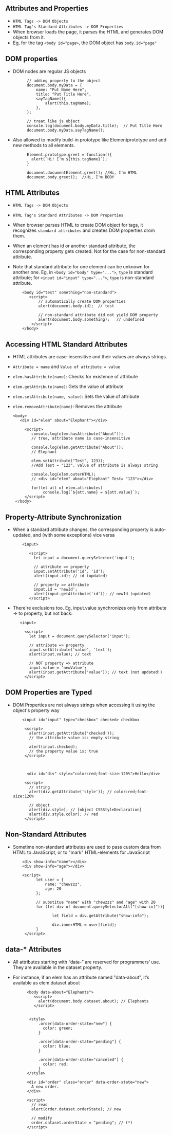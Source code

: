 ## Attributes and Properties
- `HTML Tags -> DOM Objects`
- `HTML Tag's Standard Attributes -> DOM Properties`
- When browser loads the page, it parses the HTML and generates DOM objects from it.
- Eg, for the tag `<body id="page>`, the DOM object has `body.id="page"`

## DOM properties
- DOM nodes are regular JS objects

            // adding property to the object
            document.body.myData = {
                name: "Put Name Here",
                title: "Put Title Here",
                sayTagName(){
                    alert(this.tagName);
                },
            };
              
            // treat like js object
            console.log(document.body.myData.title);  // Put Title Here
            document.body.myData.sayTagName();
            
- Also allowed to modify build-in prototype like Elementprototype and add new methods to all elements.

            
            
            Element.prototype.greet = function(){
              alert(`Hi! I'm ${this.tagName}`);
            }
            
            document.documentElement.greet(); //Hi, I'm HTML
            document.body.greet();  //Hi, I'm BODY
            
 ## HTML Attributes
 - `HTML Tags -> DOM Objects`
 - `HTML Tag's Standard Attributes -> DOM Properties`
 - When browser parses HTML to create DOM object for tags, it recognizes `standard attributes` and creates DOM properties drom them.
 - When an element has id or another standard attribute, the corresponding property gets created. Not for the case for non-standard attribute.
 - Note that standard attribute for one element can be unknown for another one. Eg, in `<body id="body" type="...">`, `type` is standard attribute; for `<input id="input" type="...">`, `type` is non-standard attribute.
 
 
           <body id="test" something="non-standard">
              <script>
                  // automatically create DOM properties 
                  alert(document.body.id);  // test
                  
                  // non-standard attribute did not yield DOM property
                  alert(document.body.something);   // undefined
               </script>
           </body>
           
  
  ## Accessing HTML Standard Attributes
 - HTML attributes are case-insensitive and their values are always strings.
 - `Attribute = name` and `Value of attribute = value`
 - `elem.hasAttribute(name)`: Checks for existence of attribute
 - `elem.getAttribute(name)`:  Gets the value of attribute 
 - `elem.setAttribute(name, value)`: Sets the value of attribute
 - `elem.removeAttribute(name)`: Removes the attribute
  
  
       <body>
          <div id="elem" about="Elephant"></div>
                   
            <script>
               console.log(elem.hasAttribute("About")); 
               // true, attribute name is case-insensitive
                       
               console.log(elem.getAttribute("About"));  
               // Elephant
                      
               elem.setAttribute("Test", 123));  
               //Add Test = "123", value of attribute is always string
                        
               console.log(elem.outerHTML);  
               // <div id="elem" about="Elephant" Test= "123"></div>
                        
               for(let att of elem.attributes)
                    console.log(`${att.name} = ${att.value}`);
            </script>
        </body>
 
 ## Property-Attribute Synchronization
 - When a standard attribute changes, the corresponding property is auto-updated, and (with some exceptions) vice versa
 
          
           <input>
           
              <script>
                let input = document.querySelector('input');

                // attribute => property
                input.setAttribute('id', 'id');
                alert(input.id); // id (updated)

                // property => attribute
                input.id = 'newId';
                alert(input.getAttribute('id')); // newId (updated)
              </script>
 
 - There're exclusions too. Eg, input.value synchronizes only from attribute → to property, but not back:
 
          <input>

            <script>
              let input = document.querySelector('input');

              // attribute => property
              input.setAttribute('value', 'text');
              alert(input.value); // text

              // NOT property => attribute
              input.value = 'newValue';
              alert(input.getAttribute('value')); // text (not updated!)
            </script>
 
 
 ## DOM Properties are Typed
 - DOM Properties are not always strings when accessing it using the object's property way
 
           <input id="input" type="checkbox" checked> checkbox

            <script>
              alert(input.getAttribute('checked')); 
              // the attribute value is: empty string
              
              alert(input.checked);
              // the property value is: true
            </script>
 
 
 
             <div id="div" style="color:red;font-size:120%">Hello</div>

            <script>
              // string
              alert(div.getAttribute('style')); // color:red;font-size:120%

              // object
              alert(div.style); // [object CSSStyleDeclaration]
              alert(div.style.color); // red
            </script>
 
 ## Non-Standard Attributes
 - Sometime non-standard attributes are used to pass custom data from HTML to JavaScript, or to "mark" HTML-elements for JavaScript
 
 
           <div show-info="name"></div>
           <div show-info="age"></div>
           
           <script>
                 let user = {
                     name: "chewzzz",
                     age: 20
                 };
                 
                 // substitue "name" with "chewzzz" and "age" with 20
                 for (let div of document.querySelectorAll("[show-in]")){
                 
                        let field = div.getAttribute("show-info");
                        
                        div.innerHTML = user[field];
                 }
            </script>
  
 ## data-* Attributes
- All attributes starting with “data-” are reserved for programmers’ use. They are available in the dataset property.
- For instance, if an elem has an attribute named "data-about", it’s available as elem.dataset.about

            
            <body data-about="Elephants">
               <script>
                 alert(document.body.dataset.about); // Elephants
               </script>
               
        
             <style>
                 .order[data-order-state="new"] {
                   color: green;
                 }

                 .order[data-order-state="pending"] {
                   color: blue;
                 }

                 .order[data-order-state="canceled"] {
                   color: red;
                 }
            </style>

            <div id="order" class="order" data-order-state="new">
              A new order.
            </div>

            <script>
              // read
              alert(order.dataset.orderState); // new

              // modify
              order.dataset.orderState = "pending"; // (*)
            </script>

 
 
